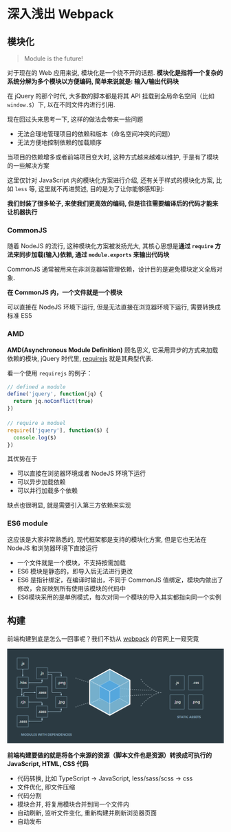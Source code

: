# 深入浅出 Webpack


## 模块化

> Module is the future!

对于现在的 Web 应用来说, 模块化是一个绕不开的话题. **模块化是指将一个复杂的系统分解为多个模块以方便编码, 简单来说就是: 输入/输出代码块**

在 jQuery 的那个时代, 大多数的脚本都是将其 API 挂载到全局命名空间（比如 `window.$`）下, 以在不同文件内进行引用.

现在回过头来思考一下, 这样的做法会带来一些问题

- 无法合理地管理项目的依赖和版本（命名空间冲突的问题）
- 无法方便地控制依赖的加载顺序

当项目的依赖增多或者前端项目变大时, 这种方式越来越难以维护, 于是有了模块的一些解决方案

这里仅针对 JavaScript 内的模块化方案进行介绍, 还有关于样式的模块化方案, 比如 `less` 等, 这里就不再进赘述, 目的是为了让你能够感知到: 

**我们封装了很多轮子, 来使我们更高效的编码, 但是往往需要编译后的代码才能来让机器执行**

### CommonJS

随着 NodeJS 的流行, 这种模块化方案被发扬光大, 其核心思想是**通过 `require` 方法来同步加载(输入)依赖, 通过 `module.exports` 来输出代码块**

CommonJS 通常被用来在非浏览器端管理依赖，设计目的是避免模块定义全局对象.

**在 CommonJS 内，一个文件就是一个模块**

可以直接在 NodeJS 环境下运行, 但是无法直接在浏览器环境下运行, 需要转换成标准 ES5 


### AMD

**AMD(Asynchronous Module Definition)** 顾名思义, 它采用异步的方式来加载依赖的模块, jQuery 时代里, [requirejs](https://requirejs.org/) 就是其典型代表.

看一个使用 `requirejs` 的例子：

```javascript
// defined a module
define('jquery', function(jq) {
  return jq.noConflict(true)
})

// require a moduel
require(['jquery'], function($) {
  console.log($)
})
```

其优势在于

- 可以直接在浏览器环境或者 NodeJS 环境下运行
- 可以异步加载依赖
- 可以并行加载多个依赖

缺点也很明显, 就是需要引入第三方依赖来实现

### ES6 module

这应该是大家非常熟悉的, 现代框架都是支持的模块化方案, 但是它也无法在 NodeJS 和浏览器环境下直接运行

- 一个文件就是一个模块，不支持按需加载
- ES6 模块是静态的，即导入后无法进行更改
- ES6 是指针绑定，在编译时输出，不同于 CommonJS 值绑定，模块内做出了修改，会反映到所有使用该模块的代码中
- ES6模块采用的是单例模式，每次对同一个模块的导入其实都指向同一个实例


## 构建

前端构建到底是怎么一回事呢？我们不妨从 [webpack](https://www.webpackjs.com/) 的官网上一窥究竟

![webpack](./assets/webpack.png)

**前端构建要做的就是将各个来源的资源（脚本文件也是资源）转换成可执行的 JavaScript, HTML, CSS 代码**

- 代码转换, 比如 TypeScript -> JavaScript, less/sass/scss -> css
- 文件优化, 即文件压缩
- 代码分割
- 模块合并, 将复用模块合并到同一个文件内
- 自动刷新, 监听文件变化, 重新构建并刷新浏览器页面
- 自动发布